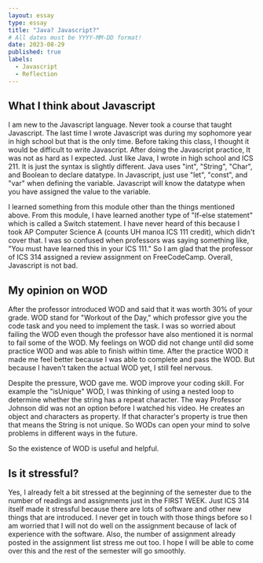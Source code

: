 ```yaml
---
layout: essay
type: essay
title: "Java? Javascript?"
# All dates must be YYYY-MM-DD format!
date: 2023-08-29
published: true
labels:
  - Javascript
  - Reflection
---
```



## What I think about Javascript

I am new to the Javascript language. Never took a course that taught Javascript. The last time I wrote Javascript was during my sophomore year in high school but that is the only time. Before taking this class, I thought it would be difficult to write Javascript. After doing the Javascript practice, It was not as hard as I expected. Just like Java, I wrote in high school and ICS 211. It is just the syntax is slightly different. Java uses "int", "String", "Char", and Boolean to declare datatype. In Javascript, just use "let", "const", and "var" when defining the variable. Javascript will know the datatype when you have assigned the value to the variable. 

I learned something from this module other than the things mentioned above. From this module, I have learned another type of "If-else statement" which is called a Switch statement. I have never heard of this because I took AP Computer Science A (counts UH manoa ICS 111 credit), which didn't cover that. I was so confused when professors was saying something like, "You must have learned this in your ICS 111." So I am glad that the professor of ICS 314 assigned a review assignment on FreeCodeCamp. Overall, Javascript is not bad.

## My opinion on WOD

After the professor introduced WOD and said that it was worth 30% of your grade. WOD stand for "Workout of the Day," which professor give you the code task and you need to implement the task. I was so worried about failing the WOD even though the professor have also mentioned it is normal to fail some of the WOD. My feelings on WOD did not change until did some practice WOD and was able to finish within time. After the practice WOD it made me feel better because I was able to complete and pass the WOD. But because I haven't taken the actual WOD yet, I still feel nervous.

Despite the pressure, WOD gave me. WOD improve your coding skill. For example the "isUnique" WOD, I was thinking of using a nested loop to determine whether the string has a repeat character. The way Professor Johnson did was not an option before I watched his video. He creates an object and characters as property. If that character's property is true then that means the String is not unique. So WODs can open your mind to solve problems in different ways in the future.

So the existence of WOD is useful and helpful.

## Is it stressful?

Yes, I already felt a bit stressed at the beginning of the semester due to the number of readings and assignments just in the FIRST WEEK. Just ICS 314 itself made it stressful because there are lots of software and other new things that are introduced. I never get in touch with those things before so I am worried that I will not do well on the assignment because of lack of experience with the software. Also, the number of assignment already posted in the assignment list stress me out too. I hope I will be able to come over this and the rest of the semester will go smoothly.




